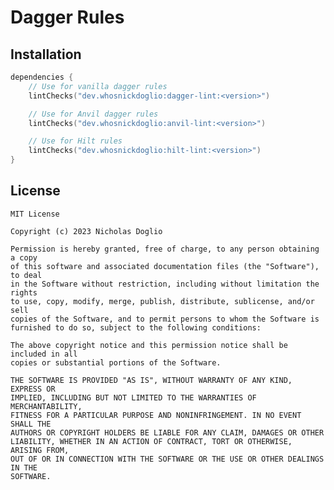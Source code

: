 # Dagger Rules

## Installation

```kotlin
dependencies {
    // Use for vanilla dagger rules
    lintChecks("dev.whosnickdoglio:dagger-lint:<version>")

    // Use for Anvil dagger rules
    lintChecks("dev.whosnickdoglio:anvil-lint:<version>")

    // Use for Hilt rules
    lintChecks("dev.whosnickdoglio:hilt-lint:<version>")
}
```

## License

	MIT License

	Copyright (c) 2023 Nicholas Doglio

	Permission is hereby granted, free of charge, to any person obtaining a copy
	of this software and associated documentation files (the "Software"), to deal
	in the Software without restriction, including without limitation the rights
	to use, copy, modify, merge, publish, distribute, sublicense, and/or sell
	copies of the Software, and to permit persons to whom the Software is
	furnished to do so, subject to the following conditions:
	
	The above copyright notice and this permission notice shall be included in all
	copies or substantial portions of the Software.
	
	THE SOFTWARE IS PROVIDED "AS IS", WITHOUT WARRANTY OF ANY KIND, EXPRESS OR
	IMPLIED, INCLUDING BUT NOT LIMITED TO THE WARRANTIES OF MERCHANTABILITY,
	FITNESS FOR A PARTICULAR PURPOSE AND NONINFRINGEMENT. IN NO EVENT SHALL THE
	AUTHORS OR COPYRIGHT HOLDERS BE LIABLE FOR ANY CLAIM, DAMAGES OR OTHER
	LIABILITY, WHETHER IN AN ACTION OF CONTRACT, TORT OR OTHERWISE, ARISING FROM,
	OUT OF OR IN CONNECTION WITH THE SOFTWARE OR THE USE OR OTHER DEALINGS IN THE
	SOFTWARE.
